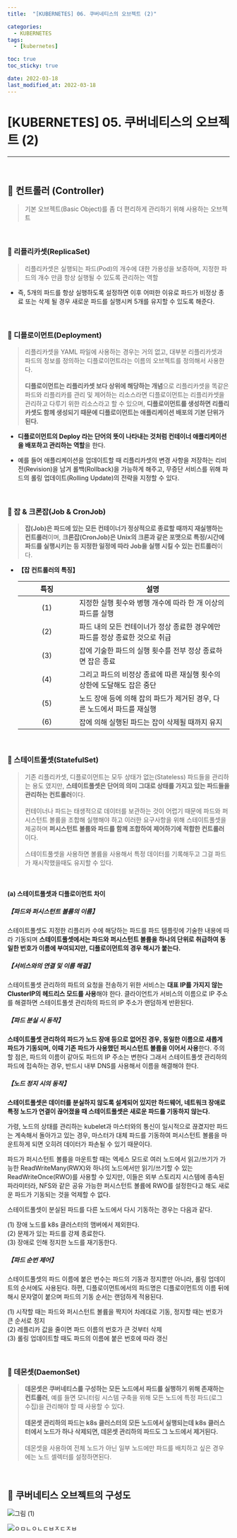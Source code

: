 ```yaml
---
title:  "[KUBERNETES] 06. 쿠버네티스의 오브젝트 (2)" 

categories:
  - KUBERNETES
tags:
  - [kubernetes]

toc: true
toc_sticky: true

date: 2022-03-18
last_modified_at: 2022-03-18
---
```

# [KUBERNETES] 05. 쿠버네티스의 오브젝트 (2)
---

<style>
table {
    font-size: 12pt;
}
table th:first-of-type {
    width: 5%;
}
table th:nth-of-type(2) {
    width: 15%;
}
table th:nth-of-type(3) {
    width: 50%;
}
table th:nth-of-type(4) {
    width: 30%;
}
</style>

<br>

## 🔔 컨트롤러 (Controller)

> 기본 오브젝트(Basic Object)를 좀 더 편리하게 관리하기 위해 사용하는 오브젝트

<br>

### 📜 리플리카셋(ReplicaSet)

> 리플리카셋은 실행되는 파드(Pod)의 개수에 대한 가용성을 보증하며, 지정한 파드의 개수 만큼 항상 실행될 수 있도록 관리하는 역할

- 즉, 5개의 파드를 항상 실행하도록 설정하면 이후 어떠한 이유로 파드가 비정상 종료 또는 삭제 될 경우 새로운 파드를 실행시켜 5개를 유지할 수 있도록 해준다.

<br>

### 📜 디플로이먼트(Deployment)

> 리플리카셋을 YAML 파일에 사용하는 경우는 거의 없고, 대부분 리플리카셋과 파드의 정보를 정의하는 디플로이먼트라는 이름의 오브젝트를 정의해서 사용한다.<br><br>
**디플로이먼트는 리플리카셋 보다 상위에 해당하는 개념**으로 리플리카셋을 똑같은 파드와 리플리카를 관리 및 제어하는 리소스라면 디플로이먼트는 리플리카셋을 관리하고 다루기 위한 리소스라고 할 수 있으며, **디플로이먼트를 생성하면 리플리카셋도 함께 생성되기 때문에 디플로이먼트는 애플리케이션 배포의 기본 단위가 된다.**

- **디플로이먼트의 Deploy 라는 단어의 뜻이 나타내는 것처럼 컨테이너 애플리케이션을 배포하고 관리하는 역할**을 한다.

- 예를 들어 애플리케이션을 업데이트할 때 리플리카셋의 변경 사항을 저장하는 리비전(Revision)을 남겨 롤백(Rollback)을 가능하게 해주고, 무증단 서비스를 위해 파드의 롤링 업데이트(Rolling Update)의 전략을 지정할 수 있다.

<br>

### 📜 잡 & 크론잡(Job & CronJob)

> **잡(Job)은 파드에 있는 모든 컨테이너가 정상적으로 종료할 때까지 재실행하는 컨트롤러**이며, **크론잡(CronJob)은 Unix의 크론과 같은 포맷으로 특정/시간에 파드를 실행시키는 등 지정한 일정에 따라 Job을 실행 시킬 수 있는 컨트롤러**이다.

- **【잡 컨트롤러의 특징】**

    |특징|설명|
    |:---:|---|
    |(1)|지정한 실행 횟수와 병행 개수에 따라 한 개 이상의 파드를 실행|
    |(2)|파드 내의 모든 컨테이너가 정상 종료한 경우에만 파드를 정상 종료한 것으로 취급|
    |(3)|잡에 기술한 파드의 실행 횟수를 전부 정상 종료하면 잡은 종료|
    |(4)|그리고 파드의 비정상 종료에 따른 재실행 횟수의 상한에 도달해도 잡은 중단|
    |(5)|노드 장애 등에 의해 잡의 파드가 제거된 경우, 다른 노드에서 파드를 재실행|
    |(6)|잡에 의해 실행된 파드는 잡이 삭제될 때까지 유지|

<br>

### 📜 스테이트풀셋(StatefulSet)

> 기존 리플리카셋, 디플로이먼트는 모두 상태가 없는(Stateless) 파드들을 관리하는 용도 였지만, **스테이트풀셋은 단어의 의미 그대로 상태를 가지고 있는 파드들을 관리하는 컨트롤러**이다. <br><br>
컨테이너나 파드는 태생적으로 데이터를 보관하는 것이 어렵기 때문에 파드와 퍼시스턴트 볼륨을 조합해 실행해야 하고 이러한 요구사항을 위해 스테이트풀셋을 제공하며 **퍼시스턴트 볼륨와 파드를 함께 조합하여 제어하기에 적합한 컨트롤러**이다. <br><br>
스테이트풀셋을 사용하면 볼륨을 사용해서 특정 데이터를 기록해두고 그걸 파드가 재시작했을때도 유지할 수 있다.

<br>

#### (a) 스테이트풀셋과 디플로이먼트 차이

##### 【파드와 퍼시스턴트 볼륨의 이름】

스테이트풀셋도 지정한 리플리카 수에 해당하는 파드를 파드 템플릿에 기술한 내용에 따라 기동되며 **스테이트풀셋에서는 파드와 퍼시스턴트 볼륨을 하나의 단위로 취급하여 동일한 번호가 이름에 부여되지만, 디플로이먼트의 경우 해시가 붙는다.**

##### 【서비스와의 연결 및 이름 해결】

스테이트풀셋 관리하의 파트의 요청을 전송하기 위한 서비스는 **대표 IP를 가지지 않는 ClusterIP의 헤드리스 모드를 사용**해야 한다. 클라이언트가 서비스의 이름으로 IP 주소를 해결하면 스테이트풀셋 관리하의 파드의 IP 주소가 랜덤하게 반환된다.

##### 【파드 분실 시 동작】

**스테이트풀셋 관리하의 파드가 노드 장애 등으로 없어진 경우, 동일한 이름으로 새롭게 파드가 기동되며, 이때 기존 파드가 사용했던 퍼시스턴트 볼륨을 이어서 사용**한다. 주의할 점은, 파드의 이름이 같아도 파드의 IP 주소는 변한다 그래서 스테이트풀셋 관리하의 파드에 접속하는 경우, 반드시 내부 DNS를 사용해서 이름을 해결해야 한다.

##### 【노드 정지 시의 동작】

**스테이트풀셋은 데이터를 분실하지 않도록 설계되어 있지만 하드웨어, 네트워크 장애로 특정 노드가 연결이 끊어졌을 때 스테이트풀셋은 새로운 파드를 기동하지 않는다.** 

가령, 노드의 상태를 관리하는 kubelet과 마스터와의 통신이 일시적으로 끊겼지만 파드는 계속해서 돌아가고 있는 경우, 마스터가 대체 파드를 기동하여 퍼시스턴트 볼륨을 마운트하게 되면 오히려 데이터가 파손될 수 있기 때문이다.

파드가 퍼시스턴트 볼륨을 마운트할 때는 엑세스 모드로 여러 노드에서 읽고/쓰기가 가능한 ReadWriteMany(RWX)와 하나의 노드에서만 읽기/쓰기할 수 있는 ReadWriteOnce(RWO)를 사용할 수 있지만, 이들은 외부 스토리지 시스템에 종속된 파라미터라, NFS와 같은 공유 가능한 퍼시스턴트 볼륨에 RWO를 설정한다고 해도 새로운 파드가 기동되는 것을 억제할 수 없다.

스테이트풀셋이 분실된 파드를 다른 노드에서 다시 기동하는 경우는 다음과 같다.

(1) 장애 노드를 k8s 클러스터의 맴버에서 제외한다.<br>
(2) 문제가 있는 파드를 강제 종료한다.<br>
(3) 장애로 인해 정지한 노드를 재기동한다.

##### 【파드 순번 제어】

스테이트풀셋의 파드 이름에 붙은 번수는 파드의 기동과 정지뿐만 아니라, 롤링 업데이트의 순서에도 사용된다. 하편, 디플로이먼트에서의 파드명은 디플로이먼트의 이름 뒤에 해시 문자열이 붙으며 파드의 기동 순서는 랜덤하게 적용된다.

(1) 시작할 때는 파드와 퍼시스턴트 볼륨을 짝지어 차례대로 기동, 정지할 때는 번호가 큰 순서로 정지 <br>
(2) 레플리카 값을 줄이면 파드 이름의 번호가 큰 것부터 삭제 <br>
(3) 롤링 업데이트할 때도 파드의 이름에 붙은 번호에 따라 갱신 

<br>

### 📜 데몬셋(DaemonSet)

> **데몬셋은 쿠버네티스를 구성하는 모든 노드에서 파드를 실행하기 위해 존재하는 컨트롤러**, 예를 들면 모니터링 시스템 구축을 위해 모든 노드에 특정 파드(로그 수집)을 관리해야 할 때 사용할 수 있다. <br><br>
**데몬셋 관리하의 파드는 k8s 클러스터의 모든 노드에서 실행되는데 k8s 클러스터에서 노드가 하나 삭제되면, 데몬셋 관리하의 파드도 그 노드에서 제거된다.**<br><br>
데몬셋을 사용하여 전체 노드가 아닌 일부 노드에만 파드를 배치하고 싶은 경우에는 노드 셀렉터를 설정하면된다.

<br>

## 🔔 쿠버네티스 오브젝트의 구성도

![그림 (1)](https://user-images.githubusercontent.com/42735894/224765304-6624894b-ff12-4965-9a3e-a768c3c8be6d.png)

![ㅇㅁㄴㅇㄴㄷㅂㅈㄷㅈㅂ](https://user-images.githubusercontent.com/42735894/224765319-a65526ae-67eb-4a26-abd3-30e111c34814.png)

<br>
